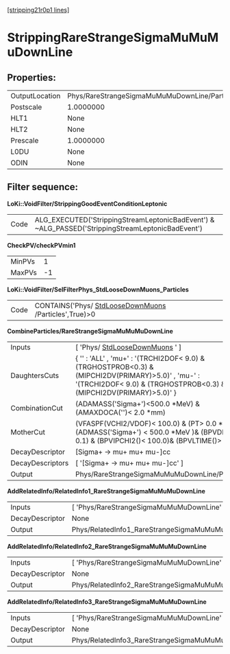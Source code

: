 [[stripping21r0p1 lines]](./stripping21r0p1-leptonic)

# StrippingRareStrangeSigmaMuMuMuDownLine

## Properties:

|                |                                               |
|----------------|-----------------------------------------------|
| OutputLocation | Phys/RareStrangeSigmaMuMuMuDownLine/Particles |
| Postscale      | 1.0000000                                     |
| HLT1           | None                                          |
| HLT2           | None                                          |
| Prescale       | 1.0000000                                     |
| L0DU           | None                                          |
| ODIN           | None                                          |

## Filter sequence:

**LoKi::VoidFilter/StrippingGoodEventConditionLeptonic**

|      |                                                                                                   |
|------|---------------------------------------------------------------------------------------------------|
| Code | ALG_EXECUTED('StrippingStreamLeptonicBadEvent') & \~ALG_PASSED('StrippingStreamLeptonicBadEvent') |

**CheckPV/checkPVmin1**

|        |     |
|--------|-----|
| MinPVs | 1   |
| MaxPVs | -1  |

**LoKi::VoidFilter/SelFilterPhys_StdLooseDownMuons_Particles**

|      |                                                                                               |
|------|-----------------------------------------------------------------------------------------------|
| Code | CONTAINS('Phys/ [StdLooseDownMuons](./stripping21r0p1-stdloosedownmuons) /Particles',True)\>0 |

**CombineParticles/RareStrangeSigmaMuMuMuDownLine**

|                  |                                                                                                                                                                              |
|------------------|------------------------------------------------------------------------------------------------------------------------------------------------------------------------------|
| Inputs           | [ 'Phys/ [StdLooseDownMuons](./stripping21r0p1-stdloosedownmuons) ' ]                                                                                                      |
| DaughtersCuts    | { '' : 'ALL' , 'mu+' : '(TRCHI2DOF\< 9.0) & (TRGHOSTPROB\<0.3) & (MIPCHI2DV(PRIMARY)\>5.0)' , 'mu-' : '(TRCHI2DOF\< 9.0) & (TRGHOSTPROB\<0.3) & (MIPCHI2DV(PRIMARY)\>5.0)' } |
| CombinationCut   | (ADAMASS('Sigma+')\<500.0 \*MeV) & (AMAXDOCA('')\< 2.0 \*mm)                                                                                                                 |
| MotherCut        | (VFASPF(VCHI2/VDOF)\< 100.0) & (PT\> 0.0 \*MeV)& (ADMASS('Sigma+') \< 500.0 \*MeV )& (BPVDIRA \> 0.1) & (BPVIPCHI2()\< 100.0)& (BPVLTIME()\> 2 \* ps)                        |
| DecayDescriptor  | [Sigma+ -\> mu+ mu+ mu-]cc                                                                                                                                                 |
| DecayDescriptors | [ '[Sigma+ -\> mu+ mu+ mu-]cc' ]                                                                                                                                         |
| Output           | Phys/RareStrangeSigmaMuMuMuDownLine/Particles                                                                                                                                |

**AddRelatedInfo/RelatedInfo1_RareStrangeSigmaMuMuMuDownLine**

|                 |                                                            |
|-----------------|------------------------------------------------------------|
| Inputs          | [ 'Phys/RareStrangeSigmaMuMuMuDownLine' ]                |
| DecayDescriptor | None                                                       |
| Output          | Phys/RelatedInfo1_RareStrangeSigmaMuMuMuDownLine/Particles |

**AddRelatedInfo/RelatedInfo2_RareStrangeSigmaMuMuMuDownLine**

|                 |                                                            |
|-----------------|------------------------------------------------------------|
| Inputs          | [ 'Phys/RareStrangeSigmaMuMuMuDownLine' ]                |
| DecayDescriptor | None                                                       |
| Output          | Phys/RelatedInfo2_RareStrangeSigmaMuMuMuDownLine/Particles |

**AddRelatedInfo/RelatedInfo3_RareStrangeSigmaMuMuMuDownLine**

|                 |                                                            |
|-----------------|------------------------------------------------------------|
| Inputs          | [ 'Phys/RareStrangeSigmaMuMuMuDownLine' ]                |
| DecayDescriptor | None                                                       |
| Output          | Phys/RelatedInfo3_RareStrangeSigmaMuMuMuDownLine/Particles |
